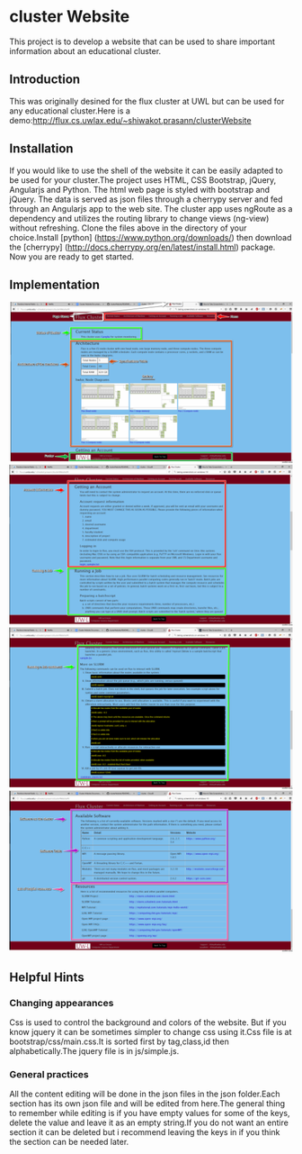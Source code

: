 # cluster Website
This project is to develop a website that can be used to
share important information about an educational cluster.

## Introduction
This was originally desined for the flux cluster at UWL but can be used for any educational cluster.Here is a demo:http://flux.cs.uwlax.edu/~shiwakot.prasann/clusterWebsite

## Installation
If you would like to use the shell of the website it can be easily adapted to be used for your cluster.The project uses HTML, CSS Bootstrap, jQuery, Angularjs and Python. The html web page is styled with bootstrap and jQuery. The data is served as json files through a cherrypy server and fed through an  Angularjs app to the web site. The cluster app uses ngRoute as a dependency and utilizes the routing library to change views (ng-view) without refreshing.
 Clone the files above in the directory of your choice.Install [python] (https://www.python.org/downloads/) then download the [cherrypy] (http://docs.cherrypy.org/en/latest/install.html) package. Now you are ready to get started.

## Implementation

![Alt text](img/demoAn1.png)
![Alt text](img/demoAn2.png)
![Alt text](img/demoAn3.png)
![Alt text](img/demoAn4.png)

## Helpful Hints
### Changing appearances
Css is used to control the background and colors of the website. But if you know jquery it can be sometimes simpler to change css using it.Css file is at bootstrap/css/main.css.It is sorted first by tag,class,id then alphabetically.The jquery file is in js/simple.js.

### General practices
All the content editing will be done in the json files in the json folder.Each section has its own json file and will be edited from here.The general thing to remember while editing is if you have empty values for some of the keys, delete the value and leave it as an empty string.If you do not want an entire section it can be deleted but i recommend leaving the keys in if you think the section can be needed later.
